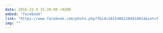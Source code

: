 ```yaml
---
date: 2016-22-4 15:20:09 +0200
embed: "facebook"
link: "https://www.facebook.com/photo.php?fbid=10154061284814014&set=t.100000173280073&type=3&theater"
img: ""
---
```

